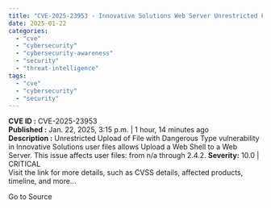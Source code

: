 ```yaml
---
title: "CVE-2025-23953 - Innovative Solutions Web Server Unrestricted File Upload Vulnerability"
date: 2025-01-22
categories: 
  - "cve"
  - "cybersecurity"
  - "cybersecurity-awareness"
  - "security"
  - "threat-intelligence"
tags: 
  - "cve"
  - "cybersecurity"
  - "security"
---
```


**CVE ID :** CVE-2025-23953  
**Published :** Jan. 22, 2025, 3:15 p.m. | 1 hour, 14 minutes ago  
**Description :** Unrestricted Upload of File with Dangerous Type vulnerability in Innovative Solutions user files allows Upload a Web Shell to a Web Server. This issue affects user files: from n/a through 2.4.2. 
**Severity:** 10.0 | CRITICAL  
Visit the link for more details, such as CVSS details, affected products, timeline, and more...

Go to Source
